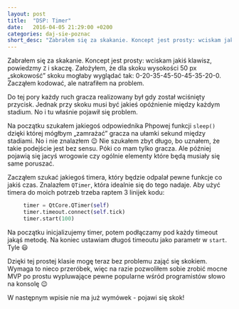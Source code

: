 ```yaml
---
layout: post
title:  "DSP: Timer"
date:   2016-04-05 21:29:00 +0200
categories: daj-sie-poznac
short_desc: "Zabrałem się za skakanie. Koncept jest prosty: wciskam jakiś klawisz, powiedzmy `Z` i skaczę. Założyłem, że dla skoku wysokości 50 px „skokowość” skoku mogłaby wyglądać tak: 0-20-35-45-50-45-35-20-0. Zacząłem kodować, ale natrafiłem na problem..."
---
```

Zabrałem się za skakanie. Koncept jest prosty: wciskam jakiś klawisz, powiedzmy `Z` i skaczę. Założyłem, że dla skoku wysokości 50 px „skokowość” skoku mogłaby wyglądać tak: 0-20-35-45-50-45-35-20-0. Zacząłem kodować, ale natrafiłem na problem.

Do tej pory każdy ruch gracza realizowany był gdy został wciśnięty przycisk. Jednak przy skoku musi być jakieś opóźnienie między każdym stadium. No i tu właśnie pojawił się problem.

Na początku szukałem jakiegoś odpowiednika Phpowej funkcji `sleep()` dzięki której mógłbym „zamrażać” gracza na ułamki sekund między stadiami. No i nie znalazłem 😉 Nie szukałem zbyt długo, bo uznałem, że takie podejście jest bez sensu. Póki co mam tylko gracza. Ale później pojawią się jacyś wrogowie czy ogólnie elementy które będą musiały się same poruszać.

Zacząłem szukać jakiegoś timera, który będzie odpalał pewne funkcje co jakiś czas. Znalazłem `QTimer`, która idealnie się do tego nadaje. Aby użyć timera do moich potrzeb trzeba raptem 3 linijek kodu:

``` python
     timer = QtCore.QTimer(self)
     timer.timeout.connect(self.tick)
     timer.start(100)
```

Na początku inicjalizujemy timer, potem podłączamy pod każdy timeout jakąś metodę. Na koniec ustawiam długoś timeoutu jako parametr w `start`. Tyle 😃

Dzięki tej prostej klasie mogę teraz bez problemu zająć się skokiem. Wymaga to nieco przeróbek, więc na razie pozwoliłem sobie zrobić mocne MVP po prostu wypluwające pewne popularne wśród programistów słowo na konsolę 😉

W następnym wpisie nie ma już wymówek - pojawi się skok!
